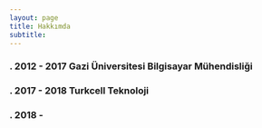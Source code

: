 ```yaml
---
layout: page
title: Hakkımda
subtitle: 
---
```



### . 2012 - 2017 Gazi Üniversitesi Bilgisayar Mühendisliği 
### . 2017 - 2018 Turkcell Teknoloji 
### . 2018 - 
